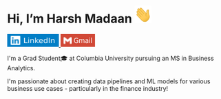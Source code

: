 # Hi, I’m Harsh Madaan <img src="https://raw.githubusercontent.com/ABSphreak/ABSphreak/master/gifs/Hi.gif" width="40" height="40">

<p><a href="https://www.linkedin.com/in/harshmadaan97/" target="_blank">
<img src="https://github.com/harsh-madaan/harsh-madaan/blob/main/images/linkedin_logo.svg" width="120" height="30">
<a href="mailto:harshmadaan1997@gmail.com">
<img src="https://github.com/harsh-madaan/harsh-madaan/blob/main/images/gmail_logo.svg" width="80" height="30">
</a></p>

I'm a Grad Student🎓 at Columbia University pursuing an MS in Business Analytics. 

I'm passionate about creating data pipelines and ML models for various business use cases - particularly in the finance industry!  



<!---
harsh-madaan/harsh-madaan is a ✨ special ✨ repository because its `README.md` (this file) appears on your GitHub profile.
You can click the Preview link to take a look at your changes.
--->
